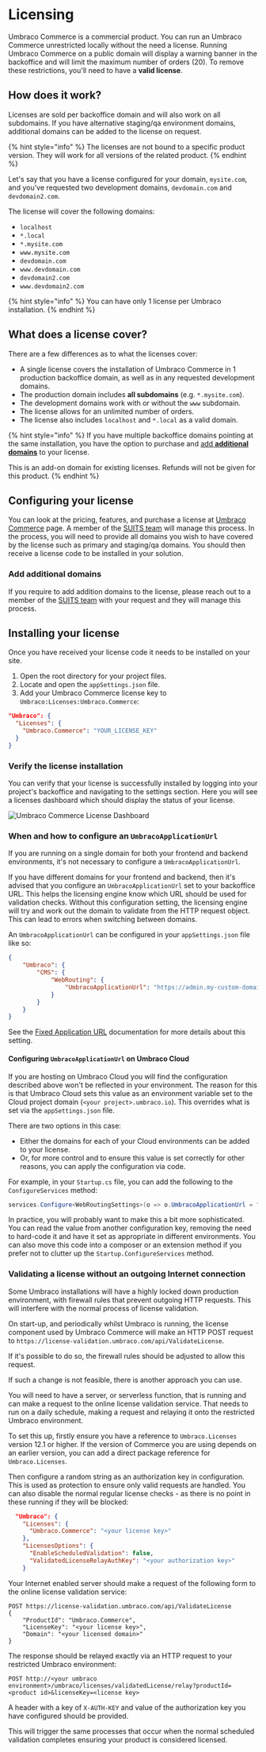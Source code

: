 # Licensing

Umbraco Commerce is a commercial product. You can run an Umbraco Commerce unrestricted locally without the need a license. Running Umbraco Commerce on a public domain will display a warning banner in the backoffice and will limit the maximum number of orders (20). To remove these restrictions, you'll need to have a **valid license**.

## How does it work?

Licenses are sold per backoffice domain and will also work on all subdomains. If you have alternative staging/qa environment domains, additional domains can be added to the license on request.

{% hint style="info" %}
The licenses are not bound to a specific product version. They will work for all versions of the related product.
{% endhint %}

Let's say that you have a license configured for your domain, `mysite.com`, and you've requested two development domains, `devdomain.com` and `devdomain2.com`.

The license will cover the following domains:

* `localhost`
* `*.local`
* `*.mysite.com`
* `www.mysite.com`
* `devdomain.com`
* `www.devdomain.com`
* `devdomain2.com`
* `www.devdomain2.com`

{% hint style="info" %}
You can have only 1 license per Umbraco installation.
{% endhint %}

## What does a license cover?

There are a few differences as to what the licenses cover:

* A single license covers the installation of Umbraco Commerce in 1 production backoffice domain, as well as in any requested development domains.
* The production domain includes **all subdomains** (e.g. `*.mysite.com`).
* The development domains work with or without the `www` subdomain.
* The license allows for an unlimited number of orders.
* The license also includes `localhost` and `*.local` as a valid domain.

{% hint style="info" %}
If you have multiple backoffice domains pointing at the same installation, you have the option to purchase and [add **additional domains**](licensing-model.md#add-additional-domains) to your license.

This is an add-on domain for existing licenses. Refunds will not be given for this product.
{% endhint %}

## Configuring your license

You can look at the pricing, features, and purchase a license at [Umbraco Commerce](https://umbraco.com/products/add-ons/commerce/) page. A member of the [SUITS team](mailto:suits@umbraco.com) will manage this process. In the process, you will need to provide all domains you wish to have covered by the license such as primary and staging/qa domains. You should then receive a license code to be installed in your solution.

### Add additional domains

If you require to add addition domains to the license, please reach out to a member of the [SUITS team](mailto:suits@umbraco.com) with your request and they will manage this process.

## Installing your license

Once you have received your license code it needs to be installed on your site.

1. Open the root directory for your project files.
2. Locate and open the `appSettings.json` file.
3. Add your Umbraco Commerce license key to `Umbraco:Licenses:Umbraco.Commerce`:

```json
"Umbraco": {
  "Licenses": {
    "Umbraco.Commerce": "YOUR_LICENSE_KEY"
  }
}
```

### Verify the license installation

You can verify that your license is successfully installed by logging into your project's backoffice and navigating to the settings section. Here you will see a licenses dashboard which should display the status of your license.

![Umbraco Commerce License Dashboard](../media/license-dashboard.png)

### When and how to configure an `UmbracoApplicationUrl`

If you are running on a single domain for both your frontend and backend environments, it's not necessary to configure a `UmbracoApplicationUrl`.

If you have different domains for your frontend and backend, then it's advised that you configure an `UmbracoApplicationUrl` set to your backoffice URL. This helps the licensing engine know which URL should be used for validation checks. Without this configuration setting, the licensing engine will try and work out the domain to validate from the HTTP request object. This can lead to errors when switching between domains.


An `UmbracoApplicationUrl` can be configured in your `appSettings.json` file like so:

```json
{
    "Umbraco": {
        "CMS": {
            "WebRouting": {
                "UmbracoApplicationUrl": "https://admin.my-custom-domain.com/"
            }
        }
    }
}
```

See the [Fixed Application URL](https://docs.umbraco.com/umbraco-cms/extending/health-check/guides/fixedapplicationurl) documentation for more details about this setting.

#### Configuring `UmbracoApplicationUrl` on Umbraco Cloud

If you are hosting on Umbraco Cloud you will find the configuration described above won't be reflected in your environment. The reason for this is that Umbraco Cloud sets this value as an environment variable set to the Cloud project domain (`<your project>.umbraco.io`). This overrides what is set via the `appSettings.json` file.

There are two options in this case:
- Either the domains for each of your Cloud environments can be added to your license.
- Or, for more control and to ensure this value is set correctly for other reasons, you can apply the configuration via code.

For example, in your `Startup.cs` file, you can add the following to the `ConfigureServices` method:

```csharp
services.Configure<WebRoutingSettings>(o => o.UmbracoApplicationUrl = "<your application URL>");
```

In practice, you will probably want to make this a bit more sophisticated. You can read the value from another configuration key, removing the need to hard-code it and have it set as appropriate in different environments. You can also move this code into a composer or an extension method if you prefer not to clutter up the `Startup.ConfigureServices` method.

### Validating a license without an outgoing Internet connection

Some Umbraco installations will have a highly locked down production environment, with firewall rules that prevent outgoing HTTP requests. This will interfere with the normal process of license validation.

On start-up, and periodically whilst Umbraco is running, the license component used by Umbraco Commerce will make an HTTP POST request to `https://license-validation.umbraco.com/api/ValidateLicense`.

If it's possible to do so, the firewall rules should be adjusted to allow this request.

If such a change is not feasible, there is another approach you can use.

You will need to have a server, or serverless function, that is running and can make a request to the online license validation service. That needs to run on a daily schedule, making a request and relaying it onto the restricted Umbraco environment.

To set this up, firstly ensure you have a reference to `Umbraco.Licenses` version 12.1 or higher. If the version of Commerce you are using depends on an earlier version, you can add a direct package reference for `Umbraco.Licenses`.

Then configure a random string as an authorization key in configuration. This is used as protection to ensure only valid requests are handled. You can also disable the normal regular license checks - as there is no point in these running if they will be blocked:

```json
  "Umbraco": {
    "Licenses": {
      "Umbraco.Commerce": "<your license key>"
    },
    "LicensesOptions": {
      "EnableScheduledValidation": false,
      "ValidatedLicenseRelayAuthKey": "<your authorization key>"
    }
```

Your Internet enabled server should make a request of the following form to the online license validation service:

```
POST https://license-validation.umbraco.com/api/ValidateLicense
{
    "ProductId": "Umbraco.Commerce",
    "LicenseKey": "<your license key>",
    "Domain": "<your licensed domain>"
}
```

The response should be relayed exactly via an HTTP request to your restricted Umbraco environment:

```
POST http://<your umbraco environment>/umbraco/licenses/validatedLicense/relay?productId=<product id>&licenseKey=<license key>
```

A header with a key of `X-AUTH-KEY` and value of the authorization key you have configured should be provided.

This will trigger the same processes that occur when the normal scheduled validation completes ensuring your product is considered licensed.